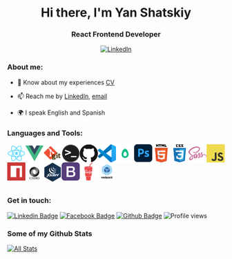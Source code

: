 <div id="header" align="center">
	<h1>Hi there, I'm Yan Shatskiy</h1>
	<h3>React Frontend Developer</h3>
</div>
<div id="socials" align="center">
	<a href="[linkedin-url](https://www.linkedin.com/in/yan-web/)">
		<img src="https://img.shields.io/badge/LinkedIn-blue?style=for-the-badge&logo=linkedin&logoColor=white" alt="LinkedIn"/>
	</a>
</div>

### About me:

- 📄 Know about my experiences [CV](https://jan-web.github.io/jan-web/)

- 📫 Reach me by [LinkedIn](https://www.linkedin.com/in/yan-web/), [email](mailto:janshatskiy@gmail.com)

- 🌍 I speak English and Spanish

### Languages and Tools:

[<img align="left" alt="Git" width="42px" src="https://raw.githubusercontent.com/Google-Barma/google-barma/master/image/react.png" />]()
[<img align="left" alt="Git" width="42px" src="https://raw.githubusercontent.com/github/explore/main/topics/vue/vue.png" />]()
[<img align="left" alt="Git" width="42px" src="https://raw.githubusercontent.com/IvanFesenko/IvanFesenko/master/img/git.png" />]()
[<img align="left" alt="Terminal" width="42px" src="https://raw.githubusercontent.com/github/explore/80688e429a7d4ef2fca1e82350fe8e3517d3494d/topics/terminal/terminal.png" />]()
[<img align="left" alt="GitHub" width="42px" src="https://raw.githubusercontent.com/github/explore/78df643247d429f6cc873026c0622819ad797942/topics/github/github.png" />]()
[<img align="left" alt="Visual Studio Code" width="42px" src="https://raw.githubusercontent.com/github/explore/80688e429a7d4ef2fca1e82350fe8e3517d3494d/topics/visual-studio-code/visual-studio-code.png" />]()
[<img align="left" alt="avocode" width="42px" src="https://raw.githubusercontent.com/IvanFesenko/IvanFesenko/master/img/avocode.png"/>]()
[<img align="left" alt="photoshop" width="42px" src="https://raw.githubusercontent.com/IvanFesenko/IvanFesenko/master/img/photoshop.png"/>]()
[<img align="left" alt="HTML5" width="42px" src="https://raw.githubusercontent.com/github/explore/80688e429a7d4ef2fca1e82350fe8e3517d3494d/topics/html/html.png" />]()
[<img align="left" alt="CSS3" width="42px" src="https://raw.githubusercontent.com/github/explore/80688e429a7d4ef2fca1e82350fe8e3517d3494d/topics/css/css.png" />]()
[<img align="left" alt="Sass" width="42px" src="https://raw.githubusercontent.com/github/explore/80688e429a7d4ef2fca1e82350fe8e3517d3494d/topics/sass/sass.png" />]()
[<img align="left" alt="JavaScript" width="42px" src="https://raw.githubusercontent.com/github/explore/80688e429a7d4ef2fca1e82350fe8e3517d3494d/topics/javascript/javascript.png" />]()
[<img align="left" alt="npm" width="42px" src="https://raw.githubusercontent.com/github/explore/80688e429a7d4ef2fca1e82350fe8e3517d3494d/topics/npm/npm.png" />]()
[<img align="left" alt="json" width="42px" src="https://raw.githubusercontent.com/IvanFesenko/IvanFesenko/master/img/json_icon.png" />]()
[<img align="left" alt="jquery" width="42px" src="https://raw.githubusercontent.com/IvanFesenko/IvanFesenko/master/img/jquery.png" />]()
[<img align="left" alt="bootstrap" width="42px" src="https://raw.githubusercontent.com/github/explore/80688e429a7d4ef2fca1e82350fe8e3517d3494d/topics/bootstrap/bootstrap.png" />]()
[<img align="left" alt="gulp" width="42px" src="https://raw.githubusercontent.com/github/explore/80688e429a7d4ef2fca1e82350fe8e3517d3494d/topics/gulp/gulp.png" />]()
[<img align="left" alt="webpack" width="42px" src="https://raw.githubusercontent.com/IvanFesenko/IvanFesenko/master/img/webpack.jpg" />]()

<br><br>
-
<br>

### Get in touch:
[![Linkedin Badge](https://img.shields.io/badge/-0072b1?style=flat&logo=Linkedin&logoColor=white&link=https://www.linkedin.com/in/yan-web/)](https://www.linkedin.com/in/yan-web/)
[![Facebook Badge](https://img.shields.io/badge/-0072b1?style=flat&logo=Facebook&logoColor=white&link=https://www.facebook.com/janshatskiy/)](https://www.facebook.com/janshatskiy/)
[![Github Badge](https://img.shields.io/badge/-grey?style=flat&logo=github&logoColor=white&link=https://github.com/jan-web)](https://www.github.com/jan-web/) ![Profile views](https://gpvc.arturio.dev/jan-web)

### Some of my Github Stats
[![All Stats](https://github-readme-stats-axpwmfcg3.vercel.app/api?username=jan-web&show_icons=true&include_all_commits=true&count_private=true&hide=contribs)](https://github.com/jan-web/github-readme-stats)
